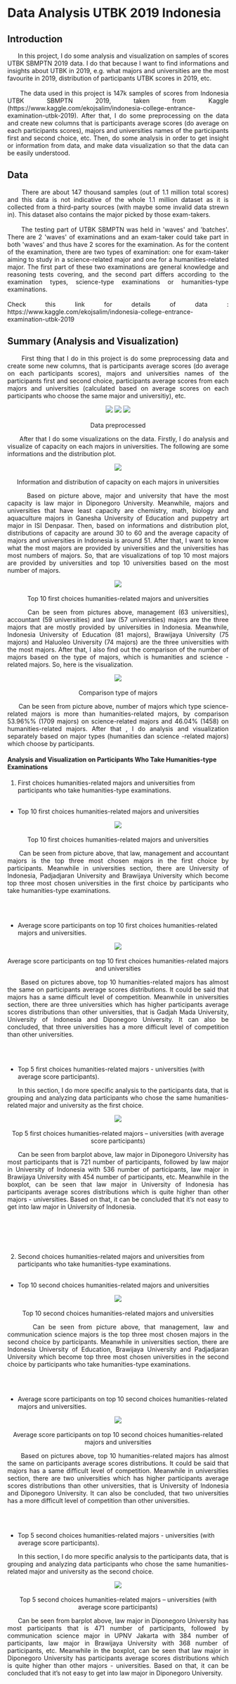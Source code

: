 # Data Analysis UTBK 2019 Indonesia

## Introduction
<p align = "justify">
&nbsp;&nbsp;&nbsp;&nbsp;&nbsp; In this project, I do some analysis and visualization on samples of scores UTBK SBMPTN 2019 data. I do that because I want to find informations and insights about UTBK  in 2019, e.g. what majors and universities are the most favourite in 2019, distribution of participants UTBK scores in 2019,  etc.
 <br></br>
&nbsp;&nbsp;&nbsp;&nbsp;&nbsp; The data  used in this project is 147k samples of scores from Indonesia UTBK SBMPTN 2019, taken from Kaggle (https://www.kaggle.com/ekojsalim/indonesia-college-entrance-examination-utbk-2019). After that, I do some preprocessing on the data and create new columns that is participants average scores (do average on each participants scores), majors and universities names of the participants first and second choice, etc. Then, do some analysis in order to get insight or information from data, and make data visualization so that the data can be easily understood. 
</p>

## Data
<p align = "justify">
&nbsp;&nbsp;&nbsp;&nbsp;&nbsp; There are about 147 thousand samples (out of 1.1 million total scores) and this data is not indicative of the whole 1.1 million dataset as it is collected from a third-party sources (with maybe some invalid data strewn in). This dataset also contains the major picked by those exam-takers.
 <br></br>
&nbsp;&nbsp;&nbsp;&nbsp;&nbsp; The testing part of UTBK SBMPTN was held in 'waves' and 'batches'. There are 2 'waves' of examinations and an exam-taker could take part in both 'waves' and thus have 2 scores for the examination. As for the content of the examination, there are two types of examination: one for exam-taker aiming to study in a science-related major and one for a humanities-related major. The first part of these two examinations are general knowledge and reasoning tests covering, and the second part differs according to the examination types, science-type examinations or humanities-type examinations.
 <br></br>
 Check this link for details of data : https://www.kaggle.com/ekojsalim/indonesia-college-entrance-examination-utbk-2019
</p>

## Summary (Analysis and Visualization)
<p align = "justify">
&nbsp;&nbsp;&nbsp;&nbsp;&nbsp; First thing that I do in this project is do some preprocessing data and create some new columns, that is  participants average scores (do average on each participants scores), majors and universities names of the participants first and second choice, participants average scores from each majors and universities (calculated based on average scores on each participants who choose the same major and universitiy), etc.
</p>

<p align="center"> 
 <img src="images/data preprocessed (1).png" /> 
 <img src="images/data preprocessed (2).png" /> 
 <img src="images/data preprocessed (3).png" /> 
 <br></br>
 Data preprocessed
</p>

<p align = "justify">
&nbsp;&nbsp;&nbsp;&nbsp;&nbsp; After that I do some visualizations on the data. Firstly, I do analysis and visualize of capacity on each majors in universities. The following are some informations and the distribution plot.
</p>

<p align="center"> 
 <img src="images/information and distribution plot of capacity on each majors in universities.png" /> 
 <br></br>
 Information and distribution of capacity on each majors in universities
</p>

<p align = "justify">
&nbsp;&nbsp;&nbsp;&nbsp;&nbsp; Based on picture above, major and university that have the most capacity is law major in Diponegoro University. Meanwhile, majors and universities that have least capacity are chemistry, math, biology and aquaculture majors in Ganesha University of Education and puppetry art major in ISI Denpasar. Then, based on informations and distribution plot,  distributions of capacity are around 30 to 60 and the average capacity of majors and universities in Indonesia is around 51. After that, I want to know what the most majors are provided by universities and the universities has most numbers of majors. So,  that are visualizations of top 10 most majors are provided by universities and top 10 universities based on the most number of majors.
</p>

<p align="center"> 
 <img src="images/top 10 first choices humanities-related majors and universities.png" /> 
 <br></br>
 Top 10 first choices humanities-related majors and universities
</p>

<p align = "justify">
&nbsp;&nbsp;&nbsp;&nbsp;&nbsp; Can be seen from pictures above, management (63 universities), accountant (59 universities) and law (57 universities) majors are the three majors that are mostly provided by universities in Indonesia. Meanwhile, Indonesia University of Education (81 majors), Brawijaya University (75 majors) and Haluoleo University (74 majors) are the three universities with the most majors. After that, I also find out the comparison of the number of majors based on the type of majors, which is humanities and science -related majors. So, here is  the visualization.
</p>

<p align="center"> 
 <img src="images/comparison type of majors.png" /> 
 <br></br>
 Comparison type of majors
</p>

<p align = "justify">
&nbsp;&nbsp;&nbsp;&nbsp;&nbsp; Can be seen from picture above, number of majors which type science-related majors is more than humanities-related majors, by comparison 53.96%% (1709 majors) on  science-related majors and 46.04% (1458) on humanities-related majors. After that , I do analysis and visualization separately based on major types (humanities dan science -related majors) which choose by participants.
</p>

#### Analysis and Visualization on Participants Who Take Humanities-type Examinations
1. First choices humanities-related majors and universities from participants who take humanities-type examinations.
<br></br>
 
- Top 10 first choices humanities-related majors and universities

<p align="center"> 
 <img src="images/top 10 first choices humanities-related majors and universities.png" /> 
 <br></br>
 Top 10 first choices humanities-related majors and universities
</p>

<p align = "justify">
&nbsp;&nbsp;&nbsp;&nbsp;&nbsp; Can be seen from picture above, that law, management and accountant majors is the top three most chosen majors in the first choice by participants. Meanwhile in universities section, there are University of Indonesia, Padjadjaran University and Brawijaya University which become top three most chosen universities in the first choice by participants who take humanities-type examinations.
</p>
 <br></br>
 
- Average score participants on top 10 first choices humanities-related majors and universities.

<p align="center"> 
 <img src="images/average score participants on top 10 first choices humanities-related majors and universities.png" /> 
 <br></br>
 Average score participants on top 10 first choices humanities-related majors and universities
</p>

<p align = "justify">
&nbsp;&nbsp;&nbsp;&nbsp;&nbsp; Based on pictures above, top 10 humanities-related majors has almost the same on participants average scores distributions. It could be said that majors has a same difficult level of competition. Meanwhile in universities section, there are three universities which has higher participants average scores distributions than other universities, that is Gadjah Mada University, University of Indonesia and Diponegoro University. It can also be concluded, that three universities has a more difficult level of competition than other universities.
</p>
<br></br>

- Top 5 first choices humanities-related majors - universities (with average score participants).
<p align = "justify">
&nbsp;&nbsp;&nbsp;&nbsp;&nbsp; In this section, I do more specific analysis to the participants data, that is grouping and analyzing data participants who chose the same humanities-related major and university as the first choice.
</p>

<p align="center"> 
 <img src="images/top 5 first choices humanities-related majors – universities (with average score participants).png" /> 
 <br></br>
 Top 5 first choices humanities-related majors – universities (with average score participants)
</p>

<p align = "justify">
&nbsp;&nbsp;&nbsp;&nbsp;&nbsp; Can be seen from barplot above, law major in Diponegoro University has most participants that is 721 number of participants, followed by law major in University of Indonesia with 536 number of participants, law major in Brawijaya University with 454 number of participants, etc. Meanwhile in the boxplot, can be seen that law major in University of Indonesia has participants average scores distributions which is quite higher than other majors - universities. Based on that, it can be concluded that it’s not easy to get into law major in University of Indonesia.
</p>
<br></br>
<br><br>

2. Second choices humanities-related majors and universities from participants who take humanities-type examinations.
<br></br>
 
- Top 10 second choices humanities-related majors and universities

<p align="center"> 
 <img src="images/top 10 second choices humanities-related majors and universities.png" /> 
 <br></br>
 Top 10 second choices humanities-related majors and universities
</p>

<p align = "justify">
&nbsp;&nbsp;&nbsp;&nbsp;&nbsp; Can be seen from picture above, that management, law and communication science majors is the top three most chosen majors in the second choice by participants. Meanwhile in universities section, there are Indonesia University of Education, Brawijaya University and Padjadjaran University which become top three most chosen universities in the second choice by participants who take humanities-type examinations.
</p>
 <br></br>
 
- Average score participants on top 10 second choices humanities-related majors and universities.

<p align="center"> 
 <img src="images/average score participants on top 10 second choices humanities-related majors and universities.png" /> 
 <br></br>
 Average score participants on top 10 second choices humanities-related majors and universities
</p>

<p align = "justify">
&nbsp;&nbsp;&nbsp;&nbsp;&nbsp; Based on pictures above, top 10 humanities-related majors has almost the same on participants average scores distributions. It could be said that majors has a same difficult level of competition. Meanwhile in universities section, there are two universities which has higher participants average scores distributions than other universities, that is University of Indonesia and Diponegoro University. It can also be concluded, that two universities has a more difficult level of competition than other universities.
</p>
<br></br>

- Top 5 second choices humanities-related majors - universities (with average score participants).
<p align = "justify">
&nbsp;&nbsp;&nbsp;&nbsp;&nbsp; In this section, I do more specific analysis to the participants data, that is grouping and analyzing data participants who chose the same humanities-related major and university as the second choice.
</p>

<p align="center"> 
 <img src="images/top 5 second choices humanities-related majors – universities (with average score participants).png" /> 
 <br></br>
 Top 5 second choices humanities-related majors – universities (with average score participants)
</p>

<p align = "justify">
&nbsp;&nbsp;&nbsp;&nbsp;&nbsp; Can be seen from barplot above, law major in Diponegoro University has most participants that is 471 number of participants, followed by communication science major in UPNV Jakarta with 384 number of participants, law major in Brawijaya University with 368 number of participants, etc. Meanwhile in the boxplot, can be seen that law major in Diponegoro University has participants average scores distributions which is quite higher than other majors - universities. Based on that, it can be concluded that it’s not easy to get into law major in Diponegoro University.
</p>
<br></br>

<br></br>

#### Analysis and Visualization on Participants Who Take Science-type Examinations
1. First choices science-related majors and universities from participants who take science-type examinations.
<br></br>
 
- Top 10 first choices science-related majors and universities

<p align="center"> 
 <img src="images/top 10 first choices science-related majors and universities.png" /> 
 <br></br>
 Top 10 first choices science-related majors and universities
</p>

<p align = "justify">
&nbsp;&nbsp;&nbsp;&nbsp;&nbsp; Can be seen from picture above, medical education major is the  most chosen majors in the first choice by participants, even the comparison is very far from other majors. Meanwhile in universities section, there are Brawijaya University, Gadja Mada University and Diponegoro University which become top three most chosen universities in the first choice by participants who take science-type examinations.
</p>
 <br></br>
 
- Average score participants on top 10 first choices science-related majors and universities.

<p align="center"> 
 <img src="images/average score participants on top 10 first choices science-related majors and universities.png" /> 
 <br></br>
 Average score participants on top 10 first choices science-related majors and universities
</p>

<p align = "justify">
&nbsp;&nbsp;&nbsp;&nbsp;&nbsp; Based on pictures above, medical education major has higher participants average scores distributions than other majors. It could be said that the major has a fairly difficult or high level of competition, so it’s not easy to get in that majors. Meanwhile in universities section, there are four universities which has higher participants average scores distributions than other universities, that is Bandung Institute of Technology, University of Indonesia, Sepuluh Nopember Institute of Technology and Gadjah Mada University. It can also be concluded, that four universities has a more difficult level of competition than other universities.
</p>
<br></br>

- Top 5 first choices science-related majors - universities (with average score participants).
<p align = "justify">
&nbsp;&nbsp;&nbsp;&nbsp;&nbsp; In this section, I do more specific analysis to the participants data, that is grouping and analyzing data participants who chose the same science-related major and university as the first choice.
</p>

<p align="center"> 
 <img src="images/top 5 first choices science-related majors – universities (with average score participants).png" /> 
 <br></br>
 Top 5 first choices science-related majors – universities (with average score participants)
</p>

<p align = "justify">
&nbsp;&nbsp;&nbsp;&nbsp;&nbsp; Can be seen from barplot above, medical education major in University of Indonesia has most participants that is 591 number of participants, followed by STEI major in Bandung Institute of Technology with 550 number of participants, psychology major in Padjadjaran University with 529 number of participants, etc. Meanwhile in the boxplot, can be seen that psychology major in Padjadjaran University has participants average scores distributions which is quite lower than other majors - universities. Based on that, it can be concluded that it’s easier to get into psychology major in Padjadjaran University than other top 5 majors - universities.
</p>
<br></br>
<br><br>

2. Second choices science-related majors and universities from participants who take science-type examinations.
<br></br>
 
- Top 10 second choices science-related majors and universities

<p align="center"> 
 <img src="images/top 10 second choices science-related majors and universities.png" /> 
 <br></br>
 Top 10 second choices science-related majors and universities
</p>

<p align = "justify">
&nbsp;&nbsp;&nbsp;&nbsp;&nbsp; Can be seen from picture above, medical education major is the  most chosen majors in the second choice by participants, it’s the same with the first choice section which has a fairly far comparison with other majors. Meanwhile in universities section, there are Brawijaya University, Diponegoro University and Sebelas Maret University which become top three most chosen universities in the second choice by participants who take science-type examinations.
</p>
<br></br>
 
- Average score participants on top 10 second choices science-related majors and universities.

<p align="center"> 
 <img src="images/average score participants on top 10 second choices science-related majors and universities.png" /> 
 <br></br>
 Average score participants on top 10 second choices science-related majors and universities
</p>

<p align = "justify">
&nbsp;&nbsp;&nbsp;&nbsp;&nbsp; Based on pictures above, medical education major has higher participants average scores distributions than other majors. It could be said that the major has a fairly difficult or high level of competition, so it’s not easy to get in that majors. Meanwhile in universities section, there are three universities which has higher participants average scores distributions than other universities, that is Gadja Mada University, University of Indonesia, Sepuluh Nopember Institute of Technology. It can also be concluded, that three universities has a more difficult level of competition than other universities.
</p>
<br></br>

- Top 5 second choices science-related majors - universities (with average score participants).
<p align = "justify">
&nbsp;&nbsp;&nbsp;&nbsp;&nbsp; In this section, I do more specific analysis to the participants data, that is grouping and analyzing data participants who chose the same science-related major and university as the second choice.
</p>

<p align="center"> 
 <img src="images/top 5 second choices science-related majors – universities (with average score participants).png" /> 
 <br></br>
 Top 5 second choices science-related majors – universities (with average score participants)
</p>

<p align = "justify">
&nbsp;&nbsp;&nbsp;&nbsp;&nbsp; Can be seen from barplot above, agrotechnology major in Brawijaya University has most participants that is 354 number of participants, followed by medical education major in Sebelas Maret University with 334 number of participants, psychology major in Sebelas Maret University with 307 number of participants, etc. Meanwhile in the boxplot, can be seen that medical education major in Sebelas Maret University has participants average scores distributions which is higher than other majors - universities. Based on that, it can be concluded that it’s not easy to get into medical education major in Sebelas Maret University.
</p>
<br></br>


